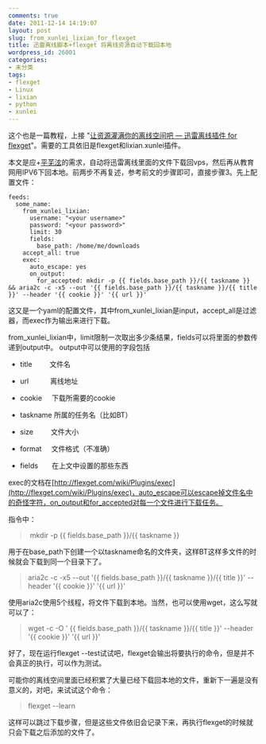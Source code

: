 ```yaml
---
comments: true
date: 2011-12-14 14:19:07
layout: post
slug: from_xunlei_lixian_for_flexget
title: 迅雷离线脚本+flexget 将离线资源自动下载回本地
wordpress_id: 26001
categories:
- 未分类
tags:
- flexget
- Linux
- lixian
- python
- xunlei
---
```


这个也是一篇教程，上接 "[让资源灌满你的离线空间吧 — 迅雷离线插件 for flexget](http://blog.binux.me/2011/12/xunlei_lixian_for_flexget/)"。需要的工具依旧是flexget和lixian.xunlei插件。

本文是应+[平芜泫](https://plus.google.com/u/0/111086731636961623060)的需求，自动将迅雷离线里面的文件下载回vps，然后再从教育网用IPV6下回本地。前两步不再复述，参考前文的步骤即可，直接步骤3。先上配置文件：

    
    feeds:
      some_name:
        from_xunlei_lixian:
          username: "<your username>"
          password: "<your password>"
          limit: 30
          fields:
            base_path: /home/me/downloads
        accept_all: true
        exec:
          auto_escape: yes
          on_output:
            for_accepted: mkdir -p {{ fields.base_path }}/{{ taskname }} && aria2c -c -x5 --out '{{ fields.base_path }}/{{ taskname }}/{{ title }}' --header '{{ cookie }}' '{{ url }}'


这又是一个yaml的配置文件，其中from_xunlei_lixian是input，accept_all是过滤器，而exec作为输出来进行下载。

from_xunlei_lixian中，limit限制一次取出多少条结果，fields可以将里面的参数传递到output中。
output中可以使用的字段包括



	
  * title         文件名

	
  * url           离线地址

	
  * cookie     下载所需要的cookie

	
  * taskname 所属的任务名（比如BT）

	
  * size         文件大小

	
  * format     文件格式（不准确）

	
  * fields       在上文中设置的那些东西


exec的文档在[http://flexget.com/wiki/Plugins/exec](http://flexget.com/wiki/Plugins/exec)，auto_escape可以escape掉文件名中的奇怪字符，on_output和for_accepted对每一个文件进行下载任务。



指令中：


>  mkdir -p {{ fields.base_path }}/{{ taskname }}


用于在base_path下创建一个以taskname命名的文件夹，这样BT这样多文件的时候就会下载到同一个目录下了。


> aria2c -c -x5 --out '{{ fields.base_path }}/{{ taskname }}/{{ title }}' --header '{{ cookie }}' '{{ url }}'


使用aria2c使用5个线程，将文件下载到本地。当然，也可以使用wget，这么写就可以了：


> wget -c -O ' {{ fields.base_path }}/{{ taskname }}/{{ title }}' --header '{{ cookie }}' '{{ url }}'




好了，现在运行flexget --test试试吧，flexget会输出将要执行的命令，但是并不会真正的执行，可以作为测试。

可能你的离线空间里面已经积累了大量已经下载回本地的文件，重新下一遍是没有意义的，对吧，来试试这个命令：


> flexget --learn


这样可以跳过下载步骤，但是这些文件依旧会记录下来，再执行flexget的时候就只会下载之后添加的文件了。
